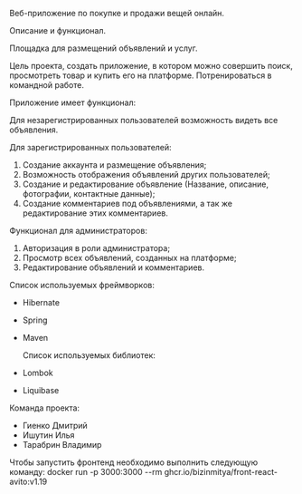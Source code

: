 Вeб-приложение по покупке и продажи вещей онлайн.

Описание и функционал.

Площадка для размещений объявлений и услуг.

Цель проекта, создать приложение, в котором можно совершить поиск, просмотреть товар и купить его на платформе.
Потренироваться в командной работе.

Приложение имеет функционал:

Для незарегистрированных пользователей возможность видеть все объявления.

Для зарегистрированных пользователей:

1) Создание аккаунта и размещение объявления;
2) Возможность отображения объявлений других пользователей;
3) Создание и редактирование объявление (Название, описание, фотографии, контактные данные);
4) Создание комментариев под объявлениями, а так же редактирование этих комментариев.

Функционал для администраторов:

1) Авторизация в роли администратора;
2) Просмотр всех объявлений, созданных на платформе;
3) Редактирование объявлений и комментариев.

Список используемых фреймворков:
* Hibernate
* Spring
* Maven


  Список используемых библиотек:
* Lombok
* Liquibase

Команда проекта:
* Гиенко Дмитрий
* Ишутин Илья
* Тарабрин Владимир

Чтобы запустить фронтенд необходимо выполнить следующую команду:
docker run -p 3000:3000 --rm ghcr.io/bizinmitya/front-react-avito:v1.19
